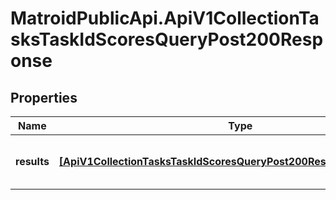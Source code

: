 # MatroidPublicApi.ApiV1CollectionTasksTaskIdScoresQueryPost200Response

## Properties

Name | Type | Description | Notes
------------ | ------------- | ------------- | -------------
**results** | [**[ApiV1CollectionTasksTaskIdScoresQueryPost200ResponseResultsInner]**](ApiV1CollectionTasksTaskIdScoresQueryPost200ResponseResultsInner.md) | List of matching collection items | [optional] 


